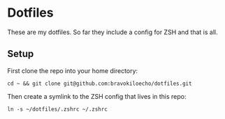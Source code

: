 # Dotfiles

These are my dotfiles. So far they include a config for ZSH and that is all.

## Setup

First clone the repo into your home directory:

```
cd ~ && git clone git@github.com:bravokiloecho/dotfiles.git
```

Then create a symlink to the ZSH config that lives in this repo:

```
ln -s ~/dotfiles/.zshrc ~/.zshrc
```